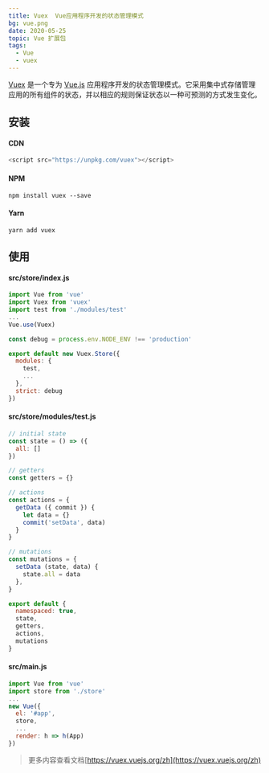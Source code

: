 ```yaml
---
title: Vuex  Vue应用程序开发的状态管理模式
bg: vue.png
date: 2020-05-25
topic: Vue 扩展包
tags: 
  - Vue
  - vuex
---
```


[Vuex](https://github.com/vuejs/vuex) 是一个专为 [Vue.js](https://github.com/vuejs/vue) 应用程序开发的状态管理模式。它采用集中式存储管理应用的所有组件的状态，并以相应的规则保证状态以一种可预测的方式发生变化。

## 安装
#### CDN
``` javascript
<script src="https://unpkg.com/vuex"></script>
```
#### NPM
```
npm install vuex --save
```
#### Yarn
```
yarn add vuex
```

## 使用

#### src/store/index.js

``` javascript
import Vue from 'vue'
import Vuex from 'vuex'
import test from './modules/test'
...
Vue.use(Vuex)

const debug = process.env.NODE_ENV !== 'production'

export default new Vuex.Store({
  modules: {
    test,
    ...
  },
  strict: debug
})
```

#### src/store/modules/test.js

``` javascript
// initial state
const state = () => ({
  all: []
})

// getters
const getters = {}

// actions
const actions = {
  getData ({ commit }) {
    let data = {}
    commit('setData', data)
  }
}

// mutations
const mutations = {
  setData (state, data) {
    state.all = data
  },
}

export default {
  namespaced: true,
  state,
  getters,
  actions,
  mutations
}
```

#### src/main.js

``` javascript
import Vue from 'vue'
import store from './store'
...
new Vue({
  el: '#app',
  store,
  ...
  render: h => h(App)
})
```

> 更多内容查看文档[https://vuex.vuejs.org/zh](https://vuex.vuejs.org/zh)